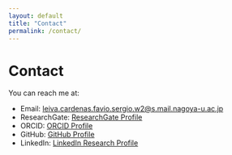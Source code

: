 ```yaml
---
layout: default
title: "Contact"
permalink: /contact/
---
```


# Contact

You can reach me at:

- Email: leiva.cardenas.favio.sergio.w2@s.mail.nagoya-u.ac.jp
- ResearchGate: [ResearchGate Profile](https://www.researchgate.net/profile/Favio-Leiva/research)
- ORCID: [ORCID Profile](https://orcid.org/0000-0001-9315-3097)
- GitHub: [GitHub Profile](https://github.com/Favioleiva)
- LinkedIn: [LinkedIn Research Profile](https://www.linkedin.com/in/favioleivacardenas/)
